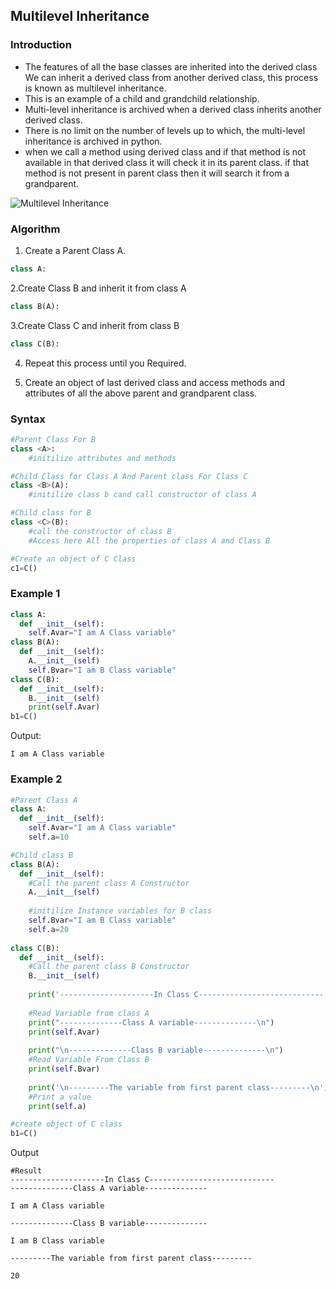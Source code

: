 ## Multilevel Inheritance

### Introduction

- The features of all the base classes are inherited into the derived class We can inherit a derived class from another derived class, this process is known as multilevel inheritance.
- This is an example of a child and grandchild relationship.
- Multi-level inheritance is archived when a derived class inherits another derived class. 
- There is no limit on the number of levels up to which, the multi-level inheritance is archived in python.
- when we call a method using derived class and if that method is not available in that derived class it will check it in its parent class. if that method is not present in parent class then it will search it from a grandparent.

![Multilevel Inheritance](https://github.com/chavarera/PythonScript/blob/master/Class/multilevelinheritance.png)

### Algorithm

1. Create a Parent Class A.
```python
class A:
```
2.Create Class B and inherit it from class A
```python
class B(A):
```
3.Create Class C and inherit from class B
```python
class C(B):
```
4. Repeat this process until you Required.

5. Create an object of last derived class and access methods and attributes of all the above parent and grandparent class.

### Syntax
```python
#Parent Class For B
class <A>:
    #initilize attributes and methods

#Child Class for Class A And Parent class For Class C
class <B>(A):
    #initilize class b cand call constructor of class A

#Child class for B
class <C>(B):
    #call the constructor of class B
    #Access here All the properties of class A and Class B

#Create an object of C Class
c1=C()
```

### Example 1
```python
class A:
  def __init__(self):
    self.Avar="I am A Class variable"
class B(A):
  def __init__(self):
    A.__init__(self)
    self.Bvar="I am B Class variable"
class C(B):
  def __init__(self):
    B.__init__(self)
    print(self.Avar)
b1=C()
```
Output:
```
I am A Class variable
```



### Example 2
```python
#Parent Class A
class A:
  def __init__(self):
    self.Avar="I am A Class variable"
    self.a=10

#Child class B
class B(A):
  def __init__(self):
    #Call the parent class A Constructor
    A.__init__(self)
    
    #initilize Instance variables for B class
    self.Bvar="I am B Class variable"
    self.a=20
    
class C(B):
  def __init__(self):
    #Call the parent class B Constructor
    B.__init__(self)
    
    print('---------------------In Class C----------------------------')
    
    #Read Variable from class A
    print("--------------Class A variable--------------\n")
    print(self.Avar)
  
    print("\n--------------Class B variable--------------\n")
    #Read Variable From Class B
    print(self.Bvar)
    
    print('\n---------The variable from first parent class---------\n')
    #Print a value
    print(self.a)

#create object of C class
b1=C()
```
Output
```
#Result
---------------------In Class C----------------------------
--------------Class A variable--------------

I am A Class variable

--------------Class B variable--------------

I am B Class variable

---------The variable from first parent class---------

20
```
